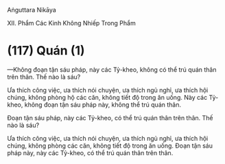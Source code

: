 Aṅguttara Nikāya

XII. Phẩm Các Kinh Không Nhiếp Trong Phẩm

# (117) Quán (1)

—Không đoạn tận sáu pháp, này các Tỷ-kheo, không có thể trú quán thân trên thân. Thế nào là sáu?

Ưa thích công việc, ưa thích nói chuyện, ưa thích ngủ nghỉ, ưa thích hội chúng, không phòng hộ các căn, không tiết độ trong ăn uống. Này các Tỷ-kheo, không đoạn tận sáu pháp này, không thể trú quán thân.

Ðoạn tận sáu pháp, này các Tỷ-kheo, có thể trú quán thân trên thân. Thế nào là sáu?

Ưa thích công việc, ưa thích nói chuyện, ưa thích ngủ nghỉ, ưa thích hội chúng, không phòng các căn, không tiết độ trong ăn uống. Ðoạn tận sáu pháp này, này các Tỷ-kheo, có thể trú quán thân trên thân.

